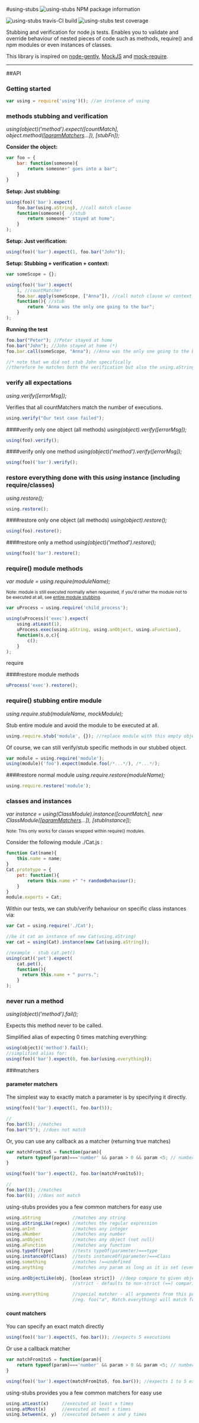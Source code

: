 #using-stubs
![using-stubs NPM package information](https://nodei.co/npm/using-stubs.png "using-stubs NPM package information")

![using-stubs travis-CI build](https://travis-ci.org/carlosouro/using-stubs.svg "using-stubs travis-CI build") ![using-stubs test coverage](https://coveralls.io/repos/carlosouro/using-stubs/badge.svg "using-stubs test coverage")

Stubbing and verification for node.js tests.
Enables you to validate and override behaviour of nested pieces of code such as methods, require() and npm modules or even instances of classes.

This library is inspired on [node-gently](https://github.com/alex-seville/blanket), [MockJS](https://github.com/badoo/MockJS) and [mock-require](https://github.com/boblauer/mock-require).

---
##API

### <a name="gettingStarted"></a>Getting started

```JavaScript
var using = require('using')(); //an instance of using
```


### <a name="methods"></a>methods stubbing and verification
_using(object)('method').expect([countMatch], object.method([[paramMatchers](#paramMatchers)...]), [stubFn]);_

**Consider the object:**
```JavaScript
var foo = {
	bar: function(someone){
		return someone+" goes into a bar";
	}
}
```

**Setup: Just stubbing:**
```JavaScript
using(foo)('bar').expect(
	foo.bar(using.aString),	//call match clause
	function(someone){	//stub
		return someone+" stayed at home";
	}
);
```

**Setup: Just verification:**
```JavaScript
using(foo)('bar').expect(1, foo.bar("John"));
```

**Setup: Stubbing + verification + context:**
```JavaScript
var someScope = {};

using(foo)('bar').expect(
	1, //countMatcher
	foo.bar.apply(someScope, ["Anna"]),	//call match clause w/ context
	function(){	//stub
		return "Anna was the only one going to the bar";
	}
);
```

**Running the test**
```JavaScript
foo.bar("Peter"); //Peter stayed at home
foo.bar("John"); //John stayed at home (*)
foo.bar.call(someScope, "Anna"); //Anna was the only one going to the bar

//* note that we did not stub John specifically
//therefore he matches both the verification but also the using.aString stub
```

### <a name="verify"></a>verify all expectations
_using.verify([errorMsg]);_

Verifies that all countMatchers match the number of executions.

```JavaScript
using.verify("Our test case failed");
```

####verify only one object (all methods)
_using(object).verify([errorMsg]);_

```JavaScript
using(foo).verify();
```

####verify only one method
_using(object)('method').verify([errorMsg]);_

```JavaScript
using(foo)('bar').verify();
```

### <a name="restore"></a>restore everything done with this _using_ instance (including require/classes)
_using.restore();_
```JavaScript
using.restore();
```

####restore only one object (all methods)
_using(object).restore();_

```JavaScript
using(foo).restore();
```

####restore only a method
_using(object)('method').restore();_

```JavaScript
using(foo)('bar').restore();
```

### <a name="requireMethods"></a>require() module methods
_var module = using.require(moduleName);_

<sub>Note: module is still executed normally when requested, if you'd rather the module not to be executed at all, see [entire module stubbing](#requireStubbing).</sub>

```JavaScript
var uProcess = using.require('child_process');

using(uProcess)('exec').expect(
	using.atLeast(1),
	uProcess.exec(using.aString, using.anObject, using.aFunction),
	function(s,o,c){
		c();
	}
);
```
require

####restore module methods

```JavaScript
uProcess('exec').restore();
```


### <a name="requireStubbing"></a>require() stubbing entire module
_using.require.stub(moduleName, mockModule);_

Stub entire module and avoid the module to be executed at all.

```JavaScript
using.require.stub('module', {}); //replace module with this empty object
```
Of course, we can still verify/stub specific methods in our stubbed object.
```JavaScript
var module = using.require('module');
using(module)('foo').expect(module.foo(/*...*/), /*...*/);
```

####restore normal module
_using.require.restore(moduleName);_

```JavaScript
using.require.restore('module');
```


### <a name="classes"></a>classes and instances
_var instance = using(ClassModule).instance([countMatch], new ClassModule([[paramMatchers](#paramMatchers)...]), [stubInstance]);_

<sub>Note: This only works for classes wrapped within require() modules.</sub>

Consider the following module ./Cat.js :
```JavaScript
function Cat(name){
	this.name = name;
}
Cat.prototype = {
	pet: function(){
		return this.name +" "+ randomBehaviour();
	}
}
module.exports = Cat;
```

Within our tests, we can stub/verify behaviour on specific class instances via:
```JavaScript
var Cat = using.require('./Cat');

//be it cat an instance of new Cat(using.aString)
var cat = using(Cat).instance(new Cat(using.aString));

//example - stub cat.pet()
using(cat)('pet').expect(
	cat.pet(),
	function(){
	  return this.name + " purrs.";
	}
);
```

### <a name="fail"></a>never run a method
_using(object)('method').fail();_

Expects this method never to be called.

Simplified alias of expecting 0 times matching everything:
```JavaScript
using(object)('method').fail();
//simplified alias for:
using(foo)('bar').expect(0, foo.bar(using.everything));
```


###matchers

#### <a name="paramMatchers"></a>parameter matchers

The simplest way to exactly match a parameter is by specifying it directly.
```JavaScript
using(foo)('bar').expect(1, foo.bar(5));

//
foo.bar(5); //matches
foo.bar("5"); //does not match
```

Or, you can use any callback as a matcher (returning true matches)
```JavaScript
var matchFrom1to5 = function(param){
	return typeof(param)==='number' && param > 0 && param <5; // number from 1 to 5
}

using(foo)('bar').expect(2, foo.bar(matchFrom1to5));

//
foo.bar(3); //matches
foo.bar(6); //does not match
```

using-stubs provides you a few common matchers for easy use
```JavaScript
using.aString            //matches any string
using.aStringLike(regex) //matches the regular expression
using.anInt              //matches any integer
using.aNumber            //matches any number
using.anObject           //matches any object (not null)
using.aFunction          //matches any function
using.typeOf(type)       //tests typeOf(parameter)===type
using.instanceOf(Class)  //tests instanceOf(parameter)===Class
using.something          //matches !==undefined
using.anything           //matches any param as long as it is set (even undefined)

using.anObjectLike(obj, [boolean strict])  //deep compare to given object
                         //strict - defaults to non-strict (==) comparison (false)

using.everything         //special matcher - all arguments from this point onward will be matched, even if none is set
                         //eg. foo("a", Match.everything) will match foo("a"), foo("a", "one"), foo("a", 1, 2, 3, 4, 5, 6);
```



#### <a name="countMatchers"></a>count matchers
You can specify an exact match directly
```JavaScript
using(foo)('bar').expect(5, foo.bar()); //expects 5 executions
```

Or use a callback matcher
```JavaScript
var matchFrom1to5 = function(param){
	return typeof(param)==='number' && param > 0 && param <5; // number from 1 to 5
}

using(foo)('bar').expect(matchFrom1to5, foo.bar()); //expects 1 to 5 executions
```

using-stubs provides you a few common matchers for easy use
```JavaScript
using.atLeast(x)     //executed at least x times
using.atMost(x)      //executed at most x times
using.between(x, y)  //executed between x and y times
```